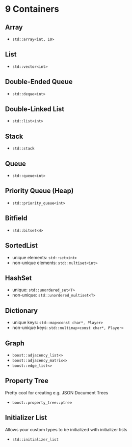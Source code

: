 # 9 Containers

## Array
- `std::array<int, 10>`

## List
- `std::vector<int>`

## Double-Ended Queue
- `std::deque<int>`

## Double-Linked List
- `std::list<int>`

## Stack
- `std::stack`

## Queue
- `std::queue<int>`

## Priority Queue (Heap)
- `std::priority_queue<int>`

## Bitfield
- `std::bitset<4>`

## SortedList 
- unique elements: `std::set<int>`
- non-unique elements: `std::multiset<int>`

## HashSet
- unique: `std::unordered_set<T>`
- non-unique: `std::unordered_multiset<T>`

## Dictionary
- unique keys: `std::map<const char*, Player>`
- non-unique keys: `std::multimap<const char*, Player>`

## Graph
- `boost::adjacency_list<>`
- `boost::adjacency_matrix<>`
- `boost::edge_list<>`

## Property Tree
Pretty cool for creating e.g. JSON Document Trees
- `boost::property_tree::ptree`

## Initializer List
Allows your custom types to be initialized with initializer lists
- `std::initializer_list`